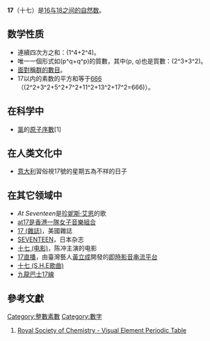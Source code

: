 **17**（十七）是[16与](https://zh.wikipedia.org/wiki/16 "wikilink")[18之间的](https://zh.wikipedia.org/wiki/18 "wikilink")[自然数](../Page/自然数.md "wikilink")。

## 数学性质

  - 連續四次方之和：\(1^4+2^4\)。
  - 唯一一個形式如\(p^q+q^p\)的質數，其中\(p, q\)也是質數：\(2^3+3^2\)。
  - [面對稱群的數目](https://zh.wikipedia.org/wiki/面對稱群 "wikilink")。
  - 17以内的素数的平方和等于[666](../Page/666.md "wikilink")（\(2^2+3^2+5^2+7^2+11^2+13^2+17^2=666\)）。

## 在科学中

  - [氯](../Page/氯.md "wikilink")的[原子序數](../Page/原子序数.md "wikilink")\[1\]

## 在人类文化中

  - [意大利](../Page/意大利.md "wikilink")習俗視17號的星期五為不祥的日子

## 在其它领域中

  - *At Seventeen*是[珍妮斯·艾恩](../Page/珍妮斯·艾恩.md "wikilink")的歌
  - [at17是香港一隊女子音樂組合](https://zh.wikipedia.org/wiki/at17 "wikilink")
  - [17 (雜誌)](https://zh.wikipedia.org/wiki/17_\(雜誌\) "wikilink")，美國雜誌
  - [SEVENTEEN](https://zh.wikipedia.org/wiki/SEVENTEEN_\(杂志\) "wikilink")，日本杂志
  - [十七 (电影)](https://zh.wikipedia.org/wiki/十七_\(电影\) "wikilink")，陈冲主演的电影
  - [17直播](../Page/17直播.md "wikilink")，由臺灣藝人[黃立成](../Page/黃立成.md "wikilink")開發的[即時](../Page/現場直播.md "wikilink")[影音串流平台](https://zh.wikipedia.org/wiki/影音串流 "wikilink")
  - [十七 (S.H.E歌曲)](../Page/十七_\(S.H.E歌曲\).md "wikilink")
  - [九龍巴士17線](https://zh.wikipedia.org/wiki/九龍巴士17線 "wikilink")

## 參考文獻

[Category:整數素數](https://zh.wikipedia.org/wiki/Category:整數素數 "wikilink") [Category:數字](https://zh.wikipedia.org/wiki/Category:數字 "wikilink")

1.  [Royal Society of Chemistry - Visual Element Periodic Table](http://www.rsc.org/periodic-table)